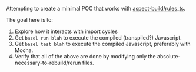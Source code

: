Attempting to create a minimal POC that works with [aspect-build/rules_ts](https://github.com/aspect-build/rules_ts).

The goal here is to:
1. Explore how it interacts with import cycles
2. Get `bazel run blah` to execute the compiled (transpiled?) Javascript.
3. Get `bazel test blah` to execute the compiled Javascript, preferably with Mocha.
4. Verify that all of the above are done by modifying only the absolute-necessary-to-rebuild/rerun files.
